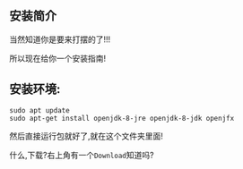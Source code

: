 ## 安装简介  
当然知道你是要来打摆的了!!!

所以现在给你一个安装指南!

## 安装环境:

```
sudo apt update
sudo apt-get install openjdk-8-jre openjdk-8-jdk openjfx
```

然后直接运行包就好了,就在这个文件夹里面!

什么,下载?右上角有一个`Download`知道吗?
